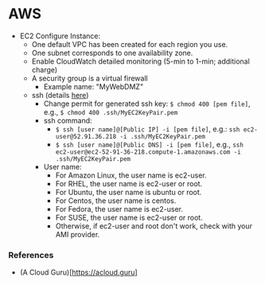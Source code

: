 # AWS 
- EC2 Configure Instance:
  - One default VPC has been created for each region you use.
  - One subnet corresponds to one availability zone.
  - Enable CloudWatch detailed monitoring (5-min to 1-min; additional charge)
  - A security group is a virtual firewall
    - Example name: "MyWebDMZ"
  - ssh (details [here](http://docs.aws.amazon.com/AWSEC2/latest/UserGuide/AccessingInstancesLinux.html)) 
    - Change permit for generated ssh key: `$ chmod 400 [pem file]`, e.g., `$ chmod 400 .ssh/MyEC2KeyPair.pem`
    - ssh command:
      - `$ ssh [user name]@[Public IP] -i [pem file]`, e.g.: `ssh ec2-user@52.91.36.218 -i .ssh/MyEC2KeyPair.pem`
      - `$ ssh [user name]@[Public DNS] -i [pem file]`, e.g., `ssh ec2-user@ec2-52-91-36-218.compute-1.amazonaws.com -i .ssh/MyEC2KeyPair.pem`
    - User name:
      - For Amazon Linux, the user name is ec2-user. 
      - For RHEL, the user name is ec2-user or root. 
      - For Ubuntu, the user name is ubuntu or root. 
      - For Centos, the user name is centos. 
      - For Fedora, the user name is ec2-user. 
      - For SUSE, the user name is ec2-user or root. 
      - Otherwise, if ec2-user and root don't work, check with your AMI provider.
    


### References
- (A Cloud Guru)[https://acloud.guru]

